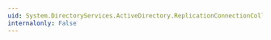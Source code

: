```yaml
---
uid: System.DirectoryServices.ActiveDirectory.ReplicationConnectionCollection.CopyTo(System.DirectoryServices.ActiveDirectory.ReplicationConnection[],System.Int32)
internalonly: False
---
```

